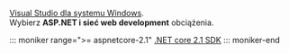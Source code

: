 [Visual Studio dla systemu Windows](https://www.microsoft.com/net/download/windows).  
Wybierz **ASP.NET i sieć web development** obciążenia.

::: moniker range=">= aspnetcore-2.1"
[.NET core 2.1 SDK](https://www.microsoft.com/net/download/dotnet-core/sdk-2.1.300)
::: moniker-end
